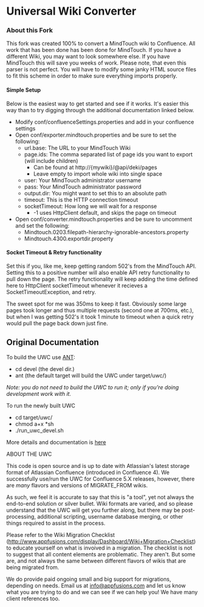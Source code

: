 # Universal Wiki Converter

### About this Fork

This fork was created 100% to convert a MindTouch wiki to Confluence.  All work that has been done has been done for MindTouch.  If you have a different Wiki, you may want to look somewhere else.  If you have MindTouch this will save you weeks of work.  Please note, that even this parser is not perfect.  You will have to modify some janky HTML source files to fit this scheme in order to make sure everything imports properly.

#### Simple Setup

Below is the easiest way to get started and see if it works.  It's easier this way than to try digging through the additional documentation linked below.

* Modify conf/confluenceSettings.properties and add in your confluence settings
* Open conf/exporter.mindtouch.properties and be sure to set the following:
	* url.base: The URL to your MindTouch Wiki
	* page.ids: The comma separated list of page ids you want to export (will include children)
		* Can be found at http://{mywiki}/@api/deki/pages
		* Leave empty to import whole wiki into single space
	* user: Your MindTouch administrator username
	* pass: Your MindTouch administrator password
	* output.dir: You might want to set this to an absolute path
	* timeout: This is the HTTP connection timeout
	* socketTimeout: How long we will wait for a response
		* -1 uses HttpClient default, and skips the page on timeout
* Open conf/converter.mindtouch.properties and be sure to uncomment and set the following:
	* Mindtouch.0203.filepath-hierarchy-ignorable-ancestors.property
	* Mindtouch.4300.exportdir.property

#### Socket Timeout & Retry functionality

Set this if you, like me, keep getting random 502's from the MindTouch API. Setting this to a positive number will also enable API retry functionality to pull down the page. The retry functionality will keep adding the time defined here to HttpClient socketTimeout whenever it recieves a SocketTimeoutException, and retry.

The sweet spot for me was 350ms to keep it fast.  Obviously some large pages took longer and thus multiple requests (second one at 700ms, etc.), but when I was getting 502's it took 1 minute to timeout when a quick retry would pull the page back down just fine.


## Original Documentation

To build the UWC use [ANT]:
* cd devel (the devel dir.)
* ant      (the default target will build the UWC under target/uwc/)

*Note: you do not need to build the UWC to run it; only if you're doing development work with it.*

To run the newly built UWC
* cd target/uwc/
* chmod a\+x \*sh
* ./run_uwc_devel.sh

More details and documentation is [here]

ABOUT THE UWC

This code is open source and is up to date with Atlassian's latest storage format of Atlassian Confluence
(introduced in Confluence 4). We successfully use/run the UWC for Confluence 5.X releases, however, there are *many* flavors and versions of MIGRATE_FROM wikis. 

As such, we feel it is accurate to say that this is "a tool", yet not always the end-to-end solution or silver bullet. Wiki formats are varied, and so please understand that the UWC will get you further along, but there may be post-processing, additional scripting, username database merging, or other things required to assist in the process. 

Please refer to the Wiki Migration Checklist (http://www.appfusions.com/display/Dashboard/Wiki+Migration+Checklist) to educate yourself on what is invoived in a migration. The checklist is not to suggest that all content elements are problematic. They aren't. But some are, and not always the same between different flavors of wikis that are being migrated from.

We do provide paid ongoing small and big support for migrations, depending on needs. Email us at info@appfusions.com and let us know what you are trying to do and we can see if we can help you!  We have many client references too.

[ANT]:http://ant.apache.org/
[here]:https://migrations.atlassian.net/wiki/display/UWC/Universal+Wiki+Converter
